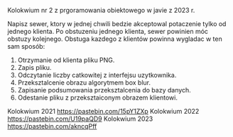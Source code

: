 Kolokwium nr 2 z prgoramowania obiektowego w javie z 2023 r.

Napisz sewer, ktory w jednej chwili bedzie akceptowal potaczenie tylko od jednego klienta.
Po obstuzeniu jednego klienta, sewer powinien móc obstuzy kolejnego. Obstuga kazdego
z klientów powinna wygladac w ten sam sposób:

1. Otrzymanie od klienta pliku PNG.
2. Zapis pliku.
3. Odczytanie liczby catkowitej z interfejsu uzytkownika.
4. Przeksztalcenie obrazu algorytmem box blur.
5. Zapisanie podsumowania przeksztalcenia do bazy danych.
6. Odestanie pliku z przeksztaiconym obrazem klientowi.

Kolokwium 2021
https://pastebin.com/15pY1ZXp
Kolokwium 2022
https://pastebin.com/U19paQD9
Kolokwium 2023
https://pastebin.com/akncqPff
